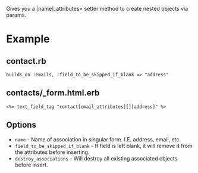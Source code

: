 Gives you a [name]_attributes= setter method to create nested objects via params.

Example
=======

contact.rb
----------

    builds_on :emails, :field_to_be_skipped_if_blank => "address"

contacts/_form.html.erb
-----------------------

    <%= text_field_tag "contact[email_attributes][][address]" %>

Options
-------

* `name` - Name of association in singular form.  I.E. address, email, etc.
* `field_to_be_skipped_if_blank` - If field is left blank, it will remove it from the
attributes before inserting.
* `destroy_associations` - Will destroy all existing associated objects before insert.
